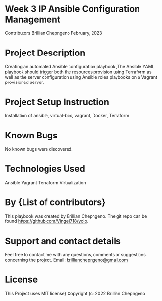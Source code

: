 # Week 3 IP Ansible Configuration Management
Contributors
Brillian Chepngeno
February, 2023

# Project Description
 Creating an automated Ansible configuration playbook ,The Ansible YAML playbook should trigger both the resources provision using Terraform as well as the server configuration using Ansible roles playbooks on a Vagrant provisioned server.

# Project Setup Instruction
Installation of ansible, virtual-box, vagrant, Docker, Terraform

# Known Bugs
No known bugs were discovered.

# Technologies Used
Ansible
Vagrant 
Terraform
Virtualization

# By {List of contributors}
This playbook was created by Brillian Chepngeno. The git  repo can be found https://github.com/Vinge1718/yolo.

# Support and contact details
Feel free to contact me with any questions, comments or suggestions concerning the project. Email: brillianchepngeno@gmail.com
# License
This Project uses MIT license} Copyright (c) 2022 Brillian Chepngeno
